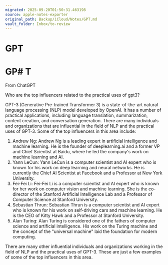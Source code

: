 ```yaml
---
migrated: 2025-09-20T01:50:31.463198
source: apple-notes-exporter
original_path: Backup/iCloud/Notes/GPT.md
vault_folder: Inbox/to-review
---
```

# GPT

# GP# T

From ChatGPT

Who are the top influencers related to the practical uses of gpt3?

GPT-3 (Generative Pre-trained Transformer 3) is a state-of-the-art natural language processing (NLP) model developed by OpenAI. It has a number of practical applications, including language translation, summarization, content creation, and conversation generation.
There are many individuals and organizations that are influential in the field of NLP and the practical uses of GPT-3. Some of the top influencers in this area include:
1. Andrew Ng: Andrew Ng is a leading expert in artificial intelligence and machine learning. He is the founder of deeplearning.ai and a former VP and Chief Scientist at Baidu, where he led the company's work on machine learning and AI.
2. Yann LeCun: Yann LeCun is a computer scientist and AI expert who is known for his work on deep learning and neural networks. He is currently the Chief AI Scientist at Facebook and a Professor at New York University.
3. Fei-Fei Li: Fei-Fei Li is a computer scientist and AI expert who is known for her work on computer vision and machine learning. She is the co-director of the Stanford Artificial Intelligence Lab and a Professor of Computer Science at Stanford University.
4. Sebastian Thrun: Sebastian Thrun is a computer scientist and AI expert who is known for his work on self-driving cars and machine learning. He is the CEO of Kitty Hawk and a Professor at Stanford University.
5. Alan Turing: Alan Turing is considered one of the fathers of computer science and artificial intelligence. His work on the Turing machine and the concept of the "universal machine" laid the foundation for modern computing.

There are many other influential individuals and organizations working in the field of NLP and the practical uses of GPT-3. These are just a few examples of some of the top influencers in this area.

